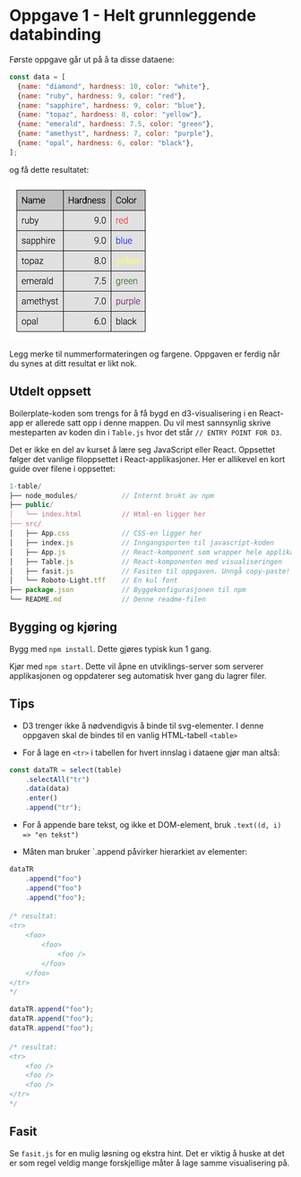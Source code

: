 # Oppgave 1 - Helt grunnleggende databinding

Første oppgave går ut på å ta disse dataene:

~~~javascript
const data = [
  {name: "diamond", hardness: 10, color: "white"},
  {name: "ruby", hardness: 9, color: "red"},
  {name: "sapphire", hardness: 9, color: "blue"},
  {name: "topaz", hardness: 8, color: "yellow"},
  {name: "emerald", hardness: 7.5, color: "green"},
  {name: "amethyst", hardness: 7, color: "purple"},
  {name: "opal", hardness: 6, color: "black"},
];
~~~

og få dette resultatet:

![Resultat oppgave 1](../../img/1-table.png)

Legg merke til nummerformateringen og fargene. Oppgaven er ferdig når du synes at ditt resultat er likt nok.

## Utdelt oppsett

Boilerplate-koden som trengs for å få bygd en d3-visualisering i en React-app er allerede satt opp i denne mappen. Du vil mest sannsynlig skrive mesteparten av koden din i `Table.js` hvor det står `// ENTRY POINT FOR D3`.

Det er ikke en del av kurset å lære seg JavaScript eller React. Oppsettet følger det vanlige filoppsettet i React-applikasjoner. Her er allikevel en kort guide over filene i oppsettet:

```javascript
1-table/
├── node_modules/           // Internt brukt av npm
├── public/                 
│   └── index.html          // Html-en ligger her
├── src/
│   ├── App.css             // CSS-en ligger her
│   ├── index.js            // Inngangsporten til javascript-koden
│   ├── App.js              // React-komponent som wrapper hele applikasjonen
│   ├── Table.js            // React-komponenten med visualiseringen
│   ├── fasit.js            // Fasiten til oppgaven. Unngå copy-paste!
│   └── Roboto-Light.tff    // En kul font
├── package.json            // Byggekonfigurasjonen til npm
└── README.md               // Denne readme-filen
```

## Bygging og kjøring

Bygg med `npm install`. Dette gjøres typisk kun 1 gang.

Kjør med `npm start`. Dette vil åpne en utviklings-server som serverer applikasjonen og oppdaterer seg automatisk hver gang du lagrer filer.

## Tips

* D3 trenger ikke å nødvendigvis å binde til svg-elementer. I denne oppgaven skal de bindes til en vanlig HTML-tabell `<table>`

* For å lage en `<tr>` i tabellen for hvert innslag i dataene gjør man altså:

```javascript
const dataTR = select(table)
    .selectAll("tr")
    .data(data)
    .enter()
    .append("tr");
```

* For å appende bare tekst, og ikke et DOM-element, bruk `.text((d, i) => "en tekst")`

* Måten man bruker `.append påvirker hierarkiet av elementer: 

```javascript
dataTR
    .append("foo")
    .append("foo")
    .append("foo");

/* resultat: 
<tr>
    <foo>
        <foo>
            <foo />
        </foo>
    </foo>
</tr>
*/
```

```javascript
dataTR.append("foo");
dataTR.append("foo");
dataTR.append("foo");

/* resultat: 
<tr>
    <foo />
    <foo />
    <foo />
</tr>
*/
```

## Fasit

Se `fasit.js` for en mulig løsning og ekstra hint. Det er viktig å huske at det er som regel veldig mange forskjellige måter å lage samme visualisering på.